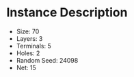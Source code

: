 # Instance Description

* Size: 70
* Layers: 3
* Terminals: 5
* Holes: 2
* Random Seed: 24098
* Net: 15
